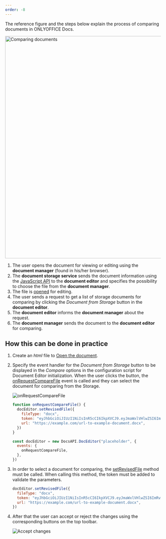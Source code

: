 ```yaml
---
order: -8
---
```


The reference figure and the steps below explain the process of comparing documents in ONLYOFFICE Docs.

<img alt="Comparing documents" src="/assets/images/editor/compare.png" width="720px">

1. The user opens the document for viewing or editing using the **document manager** (found in his/her browser).
2. The **document storage service** sends the document information using the [JavaScript API](../../Basic%20concepts/index.md) to the **document editor** and specifies the possibility to choose the file from the **document manager**.
3. The file is [opened](../Opening%20file/index.md) for editing.
4. The user sends a request to get a list of storage documents for comparing by clicking the *Document from Storage* button in the **document editor**.
5. The **document editor** informs the **document manager** about the request.
6. The **document manager** sends the document to the **document editor** for comparing.

## How this can be done in practice

1. Create an *html* file to [Open the document](../Opening%20file/index.md#how-this-can-be-done-in-practice).

2. Specify the event handler for the *Document from Storage* button to be displayed in the *Compare* options in the configuration script for Document Editor initialization. When the user clicks the button, the [onRequestCompareFile](../../../Usage%20API/Config/Editor/Customization/index.md#onrequestcomparefile) event is called and they can select the document for comparing from the Storage.

   ![onRequestCompareFile](/assets/images/editor/onRequestCompareFile.png)

   ``` javascript
   function onRequestCompareFile() {
     docEditor.setRevisedFile({
       fileType: "docx",
       token: "eyJhbGciOiJIUzI1NiIsInR5cCI6IkpXVCJ9.eyJmaWxlVHlwZSI6ImRvY3giLCJ1cmwiOiJodHRwczovL2V4YW1wbGUuY29tL3VybC10by1leGFtcGxlLWRvY3VtZW50LmRvY3gifQ.t8660n_GmxJIppxcwkr_mUxmXYtE8cg-jF2cTLMtuk8",
       url: "https://example.com/url-to-example-document.docx",
     })
   }
   
   const docEditor = new DocsAPI.DocEditor("placeholder", {
     events: {
       onRequestCompareFile,
     },
   })
   ```

3. In order to select a document for comparing, the [setRevisedFile](../../../Usage%20API/Methods/index.md#setrevisedfile) method must be called. When calling this method, the token must be added to validate the parameters.

   ``` javascript
   docEditor.setRevisedFile({
     fileType: "docx",
     token: "eyJhbGciOiJIUzI1NiIsInR5cCI6IkpXVCJ9.eyJmaWxlVHlwZSI6ImRvY3giLCJ1cmwiOiJodHRwczovL2V4YW1wbGUuY29tL3VybC10by1leGFtcGxlLWRvY3VtZW50LmRvY3gifQ.t8660n_GmxJIppxcwkr_mUxmXYtE8cg-jF2cTLMtuk8",
     url: "https://example.com/url-to-example-document.docx",
   })
   ```

4. After that the user can accept or reject the changes using the corresponding buttons on the top toolbar.

   ![Accept changes](/assets/images/editor/compare-documents.png)

